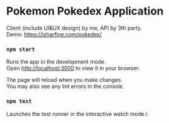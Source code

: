 # Pokemon Pokedex Application

Client (include UI&UX design) by me, API by 3th party.\
Demo: https://izharfine.com/pokedex/

### `npm start`

Runs the app in the development mode.\
Open [http://localhost:3000](http://localhost:3000) to view it in your browser.

The page will reload when you make changes.\
You may also see any lint errors in the console.

### `npm test`

Launches the test runner in the interactive watch mode.\
